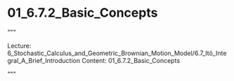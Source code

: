 # 01_6.7.2_Basic_Concepts

"""

Lecture: 6_Stochastic_Calculus_and_Geometric_Brownian_Motion_Model/6.7_Itô_Integral_A_Brief_Introduction
Content: 01_6.7.2_Basic_Concepts

"""

